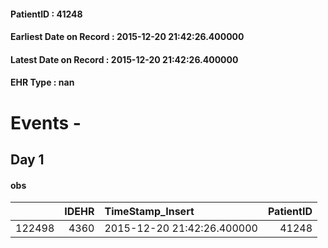 
#### PatientID : 41248
#### Earliest Date on Record : 2015-12-20 21:42:26.400000
#### Latest Date on Record : 2015-12-20 21:42:26.400000
#### EHR Type : nan

# Events - 

## Day 1

#### obs
|        |   IDEHR | TimeStamp_Insert           |   PatientID |
|-------:|--------:|:---------------------------|------------:|
| 122498 |    4360 | 2015-12-20 21:42:26.400000 |       41248 |


